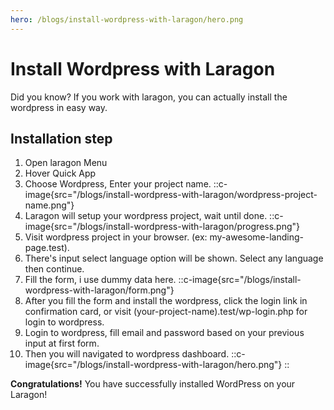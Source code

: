 ```yaml
---
hero: /blogs/install-wordpress-with-laragon/hero.png
---
```


# Install Wordpress with Laragon

Did you know? If you work with laragon, you can actually install the wordpress in easy way.

## Installation step

1. Open laragon Menu
2. Hover Quick App
3. Choose Wordpress, Enter your project name.
   ::c-image{src="/blogs/install-wordpress-with-laragon/wordpress-project-name.png"}
4. Laragon will setup your wordpress project, wait until done.
   ::c-image{src="/blogs/install-wordpress-with-laragon/progress.png"}
5. Visit wordpress project in your browser. (ex: my-awesome-landing-page.test).
6. There's input select language option will be shown. Select any language then continue.
7. Fill the form, i use dummy data here.
   ::c-image{src="/blogs/install-wordpress-with-laragon/form.png"}
8. After you fill the form and install the wordpress, click the login link in confirmation card, or visit (your-project-name).test/wp-login.php for login to wordpress.
9. Login to wordpress, fill email and password based on your previous input at first form.
10. Then you will navigated to wordpress dashboard.
    ::c-image{src="/blogs/install-wordpress-with-laragon/hero.png"}
    ::

**Congratulations!** You have successfully installed WordPress on your Laragon!
